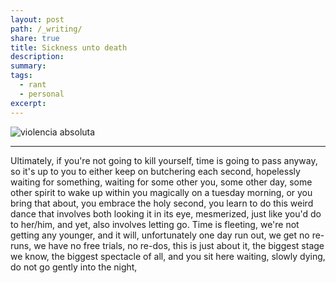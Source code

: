 ```yaml
---
layout: post
path: /_writing/
share: true
title: Sickness unto death
description: 
summary: 
tags:
  - rant
  - personal
excerpt: 
---
```


![violencia absoluta](../assets/images/posts/violencia%20absoluta.png)


--- 
Ultimately, if you're not going to kill yourself, time is going to pass anyway, so it's up to you to either keep on butchering each second, hopelessly waiting for something, waiting for some other you, some other day, some other spirit to wake up within you magically on a tuesday morning, or you bring that about, you embrace the holy second, you learn to do this weird dance that involves both looking it in its eye, mesmerized, just like you'd do to her/him, and yet, also involves letting go. Time is fleeting, we're not getting any younger, and it will, unfortunately one day run out, we get no re-runs, we have no free trials, no re-dos, this is just about it, the biggest stage we know, the biggest spectacle of all, and you sit here waiting, slowly dying, do not go gently into the night, 